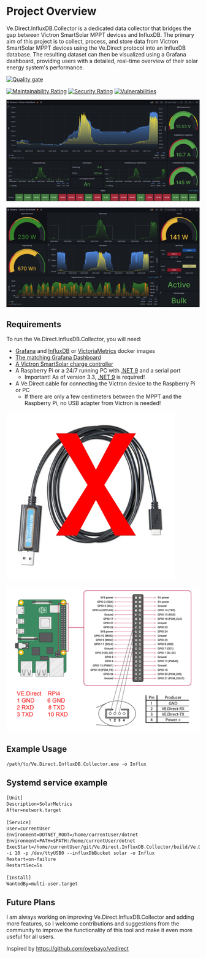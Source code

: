 # Project Overview

Ve.Direct.InfluxDB.Collector is a dedicated data collector that bridges the gap between Victron SmartSolar MPPT devices and InfluxDB. The primary aim of this project is to collect, process, and store data from Victron SmartSolar MPPT devices using the Ve.Direct protocol into an InfluxDB database. The resulting dataset can then be visualized using a Grafana dashboard, providing users with a detailed, real-time overview of their solar energy system's performance.

[![Quality gate](https://sonarcloud.io/api/project_badges/quality_gate?project=DocBrown101_Ve.Direct.InfluxDB.Collector)](https://sonarcloud.io/summary/new_code?id=DocBrown101_Ve.Direct.InfluxDB.Collector)

[![Maintainability Rating](https://sonarcloud.io/api/project_badges/measure?project=DocBrown101_Ve.Direct.InfluxDB.Collector&metric=sqale_rating)](https://sonarcloud.io/dashboard?id=DocBrown101_Ve.Direct.InfluxDB.Collector)
[![Security Rating](https://sonarcloud.io/api/project_badges/measure?project=DocBrown101_Ve.Direct.InfluxDB.Collector&metric=security_rating)](https://sonarcloud.io/dashboard?id=DocBrown101_Ve.Direct.InfluxDB.Collector)
[![Vulnerabilities](https://sonarcloud.io/api/project_badges/measure?project=DocBrown101_Ve.Direct.InfluxDB.Collector&metric=vulnerabilities)](https://sonarcloud.io/summary/new_code?id=DocBrown101_Ve.Direct.InfluxDB.Collector)

![Preview](https://github.com/DocBrown101/Ve.Direct.InfluxDB.Collector/blob/main/docs/image1.jpg)

![Preview](https://github.com/DocBrown101/Ve.Direct.InfluxDB.Collector/blob/main/docs/image2.jpg)

## Requirements

To run the Ve.Direct.InfluxDB.Collector, you will need:

- [Grafana](https://hub.docker.com/r/grafana/grafana) and [InfluxDB](https://hub.docker.com/_/influxdb/tags?page=1&name=2.7) or [VictoriaMetrics](https://hub.docker.com/r/victoriametrics/victoria-metrics) docker images
- [The matching Grafana Dashboard](https://grafana.com/grafana/dashboards/14597)
- [A Victron SmartSolar charge controller](https://www.victronenergy.com/solar-charge-controllers)
- A Raspberry Pi or a 24/7 running PC with [.NET 9](https://dotnet.microsoft.com/en-us/download/dotnet/9.0) and a serial port
  - Important! As of version 3.3, [.NET 9](https://dotnet.microsoft.com/en-us/download/dotnet/9.0) is required!
- A Ve.Direct cable for connecting the Victron device to the Raspberry Pi or PC
  - If there are only a few centimeters between the MPPT and the Raspberry Pi, no USB adapter from Victron is needed!

![Preview](https://github.com/DocBrown101/Ve.Direct.InfluxDB.Collector/blob/main/docs/No-VEDirect-USB.jpg)

![Preview](https://github.com/DocBrown101/Ve.Direct.InfluxDB.Collector/blob/main/docs/Connect-VEDirect-To-RPi.jpg)

## Example Usage

```
/path/to/Ve.Direct.InfluxDB.Collector.exe -o Influx
```

## Systemd service example

```
[Unit]
Description=SolarMetrics
After=network.target

[Service]
User=currentUser
Environment=DOTNET_ROOT=/home/currentUser/dotnet
Environment=PATH=$PATH:/home/currentUser/dotnet
ExecStart=/home/currentUser/git/Ve.Direct.InfluxDB.Collector/build/Ve.Direct.InfluxDB.Collector -i 10 -p /dev/ttyUSB0 --influxDbBucket solar -o Influx
Restart=on-failure
RestartSec=5s

[Install]
WantedBy=multi-user.target
```

## Future Plans

I am always working on improving Ve.Direct.InfluxDB.Collector and adding more features, so I welcome contributions and suggestions from the community to improve the functionality of this tool and make it even more useful for all users.

Inspired by https://github.com/oyebayo/vedirect
